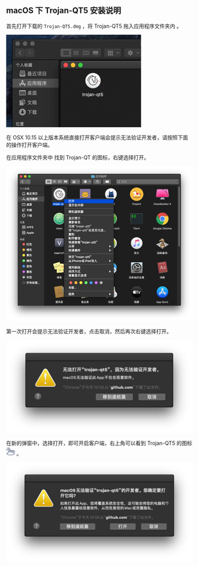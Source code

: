 ## macOS 下 Trojan-QT5 安装说明

首先打开下载的 `Trojan-QT5.dmg` ，将 Trojan-QT5 拖入应用程序文件夹内 。

![install-01-mac.gif](/images/trojan/troajn-qt/install-01-mac.gif)

在 OSX 10.15 以上版本系统直接打开客户端会提示无法验证开发者，请按照下面的操作打开客户端。

在应用程序文件夹中 找到 Trojan-QT 的图标，右键选择打开。  

![install-02-mac.png](/images/trojan/troajn-qt/install-02-mac.png)

第一次打开会提示无法验证开发者，点击取消，然后再次右键选择打开。  

![install-03-mac.png](/images/trojan/troajn-qt/install-03-mac.png)

在新的弹窗中，选择打开，即可开启客户端，右上角可以看到 Trojan-QT5 的图标 ![icon-trojan-indicator.png](/images/icon-trojan-indicator.png) 。

![install-04-mac.png](/images/trojan/troajn-qt/install-04-mac.png)

